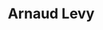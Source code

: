 ---
career: ''
conditions: ''
description: Co-fondateur, développeur back-end @ noesya
domains:
- numerique
- design-et-ecoconception
email: contact@arnaudlevy.com
linkedin: https://linkedin.com/in/arnaudlevy
phone: "06 87 60 21 93"
regions: ile-de-france
remote: Oui, c'est possible
services: Accompagnement à la certification Numérique Responsable
title: Arnaud Levy
LinkTitle: Levy
website: https://www.arnaudlevy.com
---